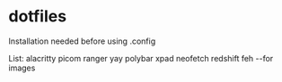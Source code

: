 # dotfiles
Installation needed before using .config

List:
alacritty
picom
ranger 
yay
polybar
xpad
neofetch
redshift
feh --for images
